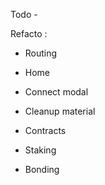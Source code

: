 Todo - 


Refacto :
- Routing 
- Home
- Connect modal
- Cleanup material


- Contracts
- Staking
- Bonding 



